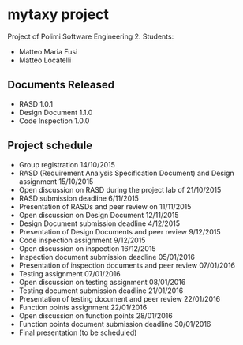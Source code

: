 # mytaxy project
Project of Polimi Software Engineering 2. 
Students: 
* Matteo Maria Fusi
* Matteo Locatelli

## Documents Released
* RASD 1.0.1
* Design Document 1.1.0
* Code Inspection 1.0.0


## Project schedule
* Group registration 14/10/2015
* RASD (Requirement Analysis Specification Document) and Design assignment 15/10/2015
* Open discussion on RASD during the project lab of 21/10/2015
* RASD submission deadline 6/11/2015
* Presentation of RASDs and peer review on 11/11/2015
* Open discussion on Design Document 12/11/2015
* Design Document submission deadline 4/12/2015
* Presentation of Design Documents and peer review 9/12/2015
* Code inspection assignment 9/12/2015
* Open discussion on inspection 16/12/2015
* Inspection document submission deadline 05/01/2016
* Presentation of inspection documents and peer review 07/01/2016
* Testing assignment 07/01/2016
* Open discussion on testing assignment 08/01/2016
* Testing document submission deadline 21/01/2016
* Presentation of testing document and peer review 22/01/2016
* Function points assignment 22/01/2016
* Open discussion on function points 28/01/2016
* Function points document submission deadline 30/01/2016
* Final presentation (to be scheduled)
